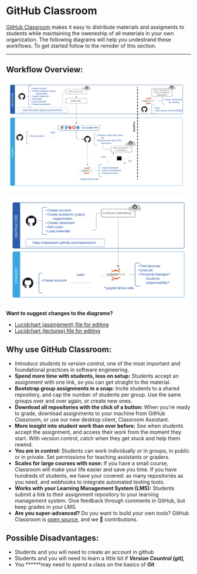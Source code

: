 # **GitHub Classroom** 

[GitHub Classroom](https://classroom.github.com) makes it easy to distribute materials and assigments to students while maintaining the oweneship of all materials in your own organization. The following diagrams will help you undestrand these workflows. To get started follow to the remider of this section.

---

## Workflow Overview:


![Assignment workflow](GitHub2FJupyterHubWorkflow-dfb223a9-2cf3-4a9d-9da4-3a7175ea283c.png)

![Lecture Workflow](GitHub2FJupyterHubLecturesWorkflow-6941c84d-791b-41c2-a48a-8a403e9f33b0.png)


**Want to suggest changes to the diagrams?**

* [Lucidchart (assingment) file for editing](https://www.lucidchart.com/invitations/accept/a3c2c3ed-d664-4c3a-8f26-e68fc2aa6cba)
* [Lucidchart (lectures) file for editing](https://www.lucidchart.com/invitations/accept/76742259-596c-4a33-a76e-ee48dde5d240)



## Why use GitHub Classroom:

- **Introduce students to *version control**,* one of the most important and foundational practices in software engineering.
- **Spend more time with students, less on setup:** Students accept an assignment with one link, so you can get straight to the material.
- **Bootstrap group assignments in a snap:** Invite students to a shared repository, and cap the number of students per group. Use the same groups over and over again, or create new ones.
- **Download all repositories with the click of a button:** When you're ready to grade, download assignments to your machine from GitHub Classroom, or use our new desktop client, Classroom Assistant.
- **More insight into student work than ever before:** See when students accept the assignment, and access their work from the moment they start. With version control, catch when they get stuck and help them rewind.
- **You are in control:** Students can work individually or in groups, in public or in private. Set permissions for teaching assistants or graders.
- **Scales for large courses with ease:** If you have a small course, Classroom will make your life easier and save you time. If you have hundreds of students, we have your covered: as many repositories as you need, and webhooks to integrate automated testing tools.
- **Works with your Learning Management System (LMS):** Students submit a link to their assignment repository to your learning management system. Give feedback through comments in GitHub, but keep grades in your LMS.
- **Are you super-advanced?** Do you want to build your own tools? GitHub Classroom is [open source](https://github.com/education/classroom), and we 💖 contributions.

## Possible Disadvantages:

- Students and you will need to create an account in github
- Students and you will need to learn a little bit if ***Version Countrol (git),***
- You ******may need to spend a class on the basics of ***Git***